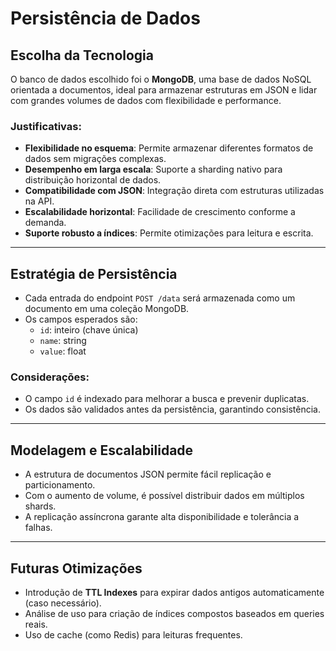 # Persistência de Dados

## Escolha da Tecnologia

O banco de dados escolhido foi o **MongoDB**, uma base de dados NoSQL orientada a documentos, ideal para armazenar estruturas em JSON e lidar com grandes volumes de dados com flexibilidade e performance.

### Justificativas:

- **Flexibilidade no esquema**: Permite armazenar diferentes formatos de dados sem migrações complexas.
- **Desempenho em larga escala**: Suporte a sharding nativo para distribuição horizontal de dados.
- **Compatibilidade com JSON**: Integração direta com estruturas utilizadas na API.
- **Escalabilidade horizontal**: Facilidade de crescimento conforme a demanda.
- **Suporte robusto a índices**: Permite otimizações para leitura e escrita.

---

## Estratégia de Persistência

- Cada entrada do endpoint `POST /data` será armazenada como um documento em uma coleção MongoDB.
- Os campos esperados são:
  - `id`: inteiro (chave única)
  - `name`: string
  - `value`: float

### Considerações:

- O campo `id` é indexado para melhorar a busca e prevenir duplicatas.
- Os dados são validados antes da persistência, garantindo consistência.

---

## Modelagem e Escalabilidade

- A estrutura de documentos JSON permite fácil replicação e particionamento.
- Com o aumento de volume, é possível distribuir dados em múltiplos shards.
- A replicação assíncrona garante alta disponibilidade e tolerância a falhas.

---

## Futuras Otimizações

- Introdução de **TTL Indexes** para expirar dados antigos automaticamente (caso necessário).
- Análise de uso para criação de índices compostos baseados em queries reais.
- Uso de cache (como Redis) para leituras frequentes.
